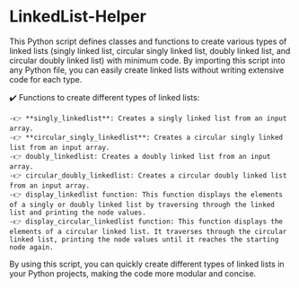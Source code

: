 # LinkedList-Helper

This Python script defines classes and functions to create various types of linked lists (singly linked list, circular singly linked list, doubly linked list, and circular doubly linked list) with minimum code. By importing this script into any Python file, you can easily create linked lists without writing extensive code for each type.

✔️ Functions to create different types of linked lists:
  
    -👉 **singly_linkedlist**: Creates a singly linked list from an input array.
    -👉 **circular_singly_linkedlist**: Creates a circular singly linked list from an input array.
    -👉 doubly_linkedlist: Creates a doubly linked list from an input array.
    -👉 circular_doubly_linkedlist: Creates a circular doubly linked list from an input array.
    -👉 display_linkedlist function: This function displays the elements of a singly or doubly linked list by traversing through the linked list and printing the node values.
    -👉 display_circular_linkedlist function: This function displays the elements of a circular linked list. It traverses through the circular linked list, printing the node values until it reaches the starting node again.

By using this script, you can quickly create different types of linked lists in your Python projects, making the code more modular and concise.

